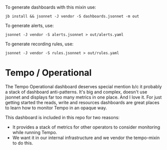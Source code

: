 To generate dashboards with this mixin use:

```console
jb install && jsonnet -J vendor -S dashboards.jsonnet -m out
```

To generate alerts, use:
```console
jsonnet -J vendor -S alerts.jsonnet > out/alerts.yaml
```

To generate recording rules, use:
```console
jsonnet -J vendor -S rules.jsonnet > out/rules.yaml
```

# Tempo / Operational

The Tempo Operational dashboard deserves special mention b/c it probably a stack of dashboard anti-patterns.  It's big and complex, doesn't use jsonnet and displays far too many metrics in one place.  And I love it.  For just getting started the reads, write and resources dashboards are great places to learn how to monitor Tempo in an opaque way.

This dashboard is included in this repo for two reasons:

- It provides a stack of metrics for other operators to consider monitoring while running Tempo.
- We want it in our internal infrastructure and we vendor the tempo-mixin to do this.